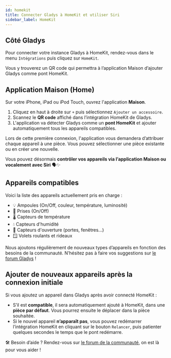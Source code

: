 ```yaml
---
id: homekit
title: Connecter Gladys à HomeKit et utiliser Siri
sidebar_label: HomeKit
---
```


## Côté Gladys

Pour connecter votre instance Gladys à HomeKit, rendez-vous dans le menu `Intégrations` puis cliquez sur `HomeKit`.

Vous y trouverez un QR code qui permettra à l’application Maison d’ajouter Gladys comme pont HomeKit.

## Application Maison (Home)

Sur votre iPhone, iPad ou iPod Touch, ouvrez l'application **Maison**.

1. Cliquez en haut à droite sur `+` puis sélectionnez `Ajouter un accessoire`.
2. Scannez le **QR code** affiché dans l’intégration HomeKit de Gladys.
3. L'application va détecter Gladys comme un **pont HomeKit** et ajouter automatiquement tous les appareils compatibles.

Lors de cette première connexion, l'application vous demandera d’attribuer chaque appareil à une pièce. Vous pouvez sélectionner une pièce existante ou en créer une nouvelle.

Vous pouvez désormais **contrôler vos appareils via l’application Maison ou vocalement avec Siri** 🗣️✨

## Appareils compatibles

Voici la liste des appareils actuellement pris en charge :

- 💡 Ampoules (On/Off, couleur, température, luminosité)
- 🔌 Prises (On/Off)
- 🌡️ Capteurs de température
- 💧 Capteurs d'humidité
- 🚪 Capteurs d'ouverture (portes, fenêtres…)
- 🪟 Volets roulants et rideaux

Nous ajoutons régulièrement de nouveaux types d’appareils en fonction des besoins de la communauté. N’hésitez pas à faire vos suggestions sur [le forum Gladys](https://community.gladysassistant.com/) !

## Ajouter de nouveaux appareils après la connexion initiale

Si vous ajoutez un appareil dans Gladys après avoir connecté HomeKit :

- S’il est **compatible**, il sera automatiquement ajouté à HomeKit, dans une **pièce par défaut**. Vous pourrez ensuite le déplacer dans la pièce souhaitée.
- Si le nouvel appareil **n’apparaît pas**, vous pouvez redémarrer l’intégration HomeKit en cliquant sur le bouton `Relancer`, puis patienter quelques secondes le temps que le pont redémarre.

🛠️ Besoin d’aide ? Rendez-vous sur [le forum de la communauté](https://community.gladysassistant.com/), on est là pour vous aider !
